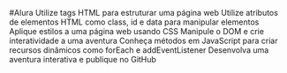 #Alura
Utilize tags HTML para estruturar uma página web
Utilize atributos de elementos HTML como class, id e data para manipular elementos
Aplique estilos a uma página web usando CSS
Manipule o DOM e crie interatividade a uma aventura
Conheça métodos em JavaScript para criar recursos dinâmicos como forEach e addEventListener
Desenvolva uma aventura interativa e publique no GitHub
